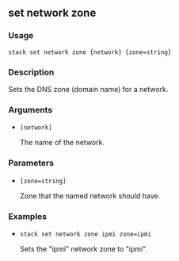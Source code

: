 ## set network zone

### Usage

`stack set network zone {network} {zone=string}`

### Description


Sets the DNS zone (domain name) for a network.



### Arguments

* `[network]`

   The name of the network.


### Parameters
* `[zone=string]`

   Zone that the named network should have.

### Examples

* `stack set network zone ipmi zone=ipmi`

   Sets the "ipmi" network zone to "ipmi".




